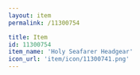 ```yaml
---
layout: item
permalink: /11300754

title: Item
id: 11300754
item_name: 'Holy Seafarer Headgear'
icon_url: 'item/icon/11300741.png'
---
```

